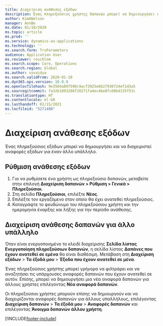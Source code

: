 ```yaml
---
title: Διαχείριση ανάθεσης εξόδων
description: Ένας πληρεξούσιος χρήστης δαπανών μπορεί να δημιουργήσει και να διαχειριστεί αναφορές δαπανών για έναν άλλο υπάλληλο στον οργανισμό.
author: KimANelson
manager: AnnBe
ms.date: 01/10/2020
ms.topic: article
ms.prod: ''
ms.service: dynamics-ax-applications
ms.technology: ''
ms.search.form: TrvParameters
audience: Application User
ms.reviewer: roschlom
ms.search.scope: Core, Operations
ms.search.region: Global
ms.author: suvaidya
ms.search.validFrom: 2020-01-10
ms.dyn365.ops.version: 10.0.9
ms.openlocfilehash: 9e3504a89f598c9acf3925e8b27930724ef2d3a5
ms.sourcegitcommit: fa32b1893286f20271fa4ec4be8fc68bd135f53c
ms.translationtype: HT
ms.contentlocale: el-GR
ms.lasthandoff: 02/15/2021
ms.locfileid: "5271488"
---
```

# <a name="manage-expense-delegation"></a>Διαχείριση ανάθεσης εξόδων

Ένας πληρεξούσιος εξόδων μπορεί να δημιουργήσει και να διαχειριστεί αναφορές εξόδων για έναν άλλο υπάλληλο.

## <a name="configure-expense-delegation"></a>Ρύθμιση ανάθεσης εξόδων

1. Για να ρυθμίσετε ένα χρήστη ως πληρεξούσιο δαπανών, μεταβείτε στην επιλογή **Διαχείριση δαπανών > Ρύθμιση > Γενικά > Πληρεξούσιοι**.
2. Στη σελίδα **Πληρεξούσιοι**, επιλέξτε **Νέος**.
3. Επιλέξτε τον εργαζόμενο στον οποίο θα έχει ανατεθεί πληρεξούσιος. 
4. Καταγράψτε το ψευδώνυμο του πληρεξούσιου χρήστη και την ημερομηνία έναρξης και λήξης για την περίοδο ανάθεσης.

## <a name="manage-expense-delegation-for-another-employee"></a>Διαχείριση ανάθεσης δαπανών για άλλο υπάλληλο

Όταν είναι ενεργοποιημένο το κλειδί διαχείρισης **Σελίδα λίστας Ενεργοποίηση πληρεξούσιων δαπανών**, η σελίδα λίστας **Δαπάνες που έχουν ανατεθεί σε εμένα** θα είναι διαθέσιμη. Μετάβαση στη **Διαχείριση εξόδων** > **Τα έξοδά μου** > **Έξοδα που έχουν ανατεθεί σε μένα**.

Ένας πληρεξούσιος χρήστης μπορεί γρήγορα να φιλτράρει και να αναζητήσει τις υπάρχουσες αναφορές δαπανών που έχουν ανατεθεί σε αυτόν. Επίσης, μπορεί να δημιουργήσει μια νέα αναφορά δαπανών για άλλους χρήστες επιλέγοντας **Νέα αναφορά δαπανών**.

Οι πληρεξούσιοι χρήστες μπορούν επίσης να δημιουργούν και να διαχειρίζονται αναφορές δαπανών για άλλους υπαλλήλους, επιλέγοντας **Διαχείριση δαπανών** > **Τα έξοδά μου** > **Αναφορές δαπανών** και επιλέγοντας **Άνοιγμα δαπανών άλλου χρήστη**.


[!INCLUDE[footer-include](../includes/footer-banner.md)]
